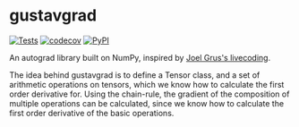 # gustavgrad
[![Tests](https://github.com/gustavgransbo/gustavgrad/workflows/Tests/badge.svg)](https://github.com/gustavgransbo/gustavgrad/actions?workflow=Tests)
[![codecov](https://codecov.io/gh/gustavgransbo/gustavgrad/branch/master/graph/badge.svg)](https://codecov.io/gh/gustavgransbo/gustavgrad)
[![PyPI](https://img.shields.io/pypi/v/gustavgrad.svg)](https://pypi.org/project/gustavgrad)

An autograd library built on NumPy, inspired by [Joel Grus's livecoding](https://github.com/joelgrus/autograd/tree/master).

The idea behind gustavgrad is to define a Tensor class, and a set of arithmetic operations on tensors, which we know how to calculate the first order derivative for.
Using the chain-rule, the gradient of the composition of multiple operations can be calculated, since we know how to calculate the first order derivative of the basic operations.
